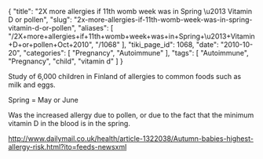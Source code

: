{
    "title": "2X more allergies if 11th womb week was in Spring \u2013 Vitamin D or pollen",
    "slug": "2x-more-allergies-if-11th-womb-week-was-in-spring-vitamin-d-or-pollen",
    "aliases": [
        "/2X+more+allergies+if+11th+womb+week+was+in+Spring+\u2013+Vitamin+D+or+pollen+Oct+2010",
        "/1068"
    ],
    "tiki_page_id": 1068,
    "date": "2010-10-20",
    "categories": [
        "Pregnancy",
        "Autoimmune"
    ],
    "tags": [
        "Autoimmune",
        "Pregnancy",
        "child",
        "vitamin d"
    ]
}


Study of 6,000 children in Finland of allergies to common foods such as milk and eggs.

Spring = May or June

Was the increased allergy due to pollen, or due to the fact that the minimum vitamin D in the blood is in the spring.

http://www.dailymail.co.uk/health/article-1322038/Autumn-babies-highest-allergy-risk.html?ito=feeds-newsxml
